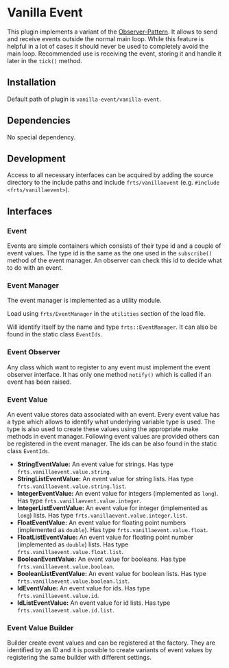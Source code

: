 # Vanilla Event

This plugin implements a variant of the [Observer-Pattern](https://en.wikipedia.org/wiki/Observer_pattern). It allows to send and receive events outside the normal main loop. While this feature is helpful in a lot of cases it should never be used to completely avoid the main loop. Recommended use is receiving the event, storing it and handle it later in the `tick()` method. 

## Installation

Default path of plugin is `vanilla-event/vanilla-event`.

## Dependencies

No special dependency.

## Development

Access to all necessary interfaces can be acquired by adding the source directory to the include paths and include `frts/vanillaevent` (e.g. `#include <frts/vanillaevent>`).

## Interfaces

### Event

Events are simple containers which consists of their type id and a couple of event values. The type id is the same as the one used in the `subscribe()` method of the event manager. An observer can check this id to decide what to do with an event. 

### Event Manager

The event manager is implemented as a utility module. 

Load using `frts/EventManager` in the `utilities` section of the load file. 

Will identify itself by the name and type `frts::EventManager`. It can also be found in the static class `EventIds`. 

### Event Observer

Any class which want to register to any event must implement the event observer interface. It has only one method  `notify()` which is called if an event has been raised. 

### Event Value

An event value stores data associated with an event. Every event value has a type which allows to identify what underlying variable type is used. The type is also used to create these values using the appropriate make methods in event manager. Following event values are provided others can be registered in the event manager. The ids can be also found in the static class `EventIds`.

- **StringEventValue:** An event value for strings. Has type `frts.vanillaevent.value.string`.
- **StringListEventValue:** An event value for string lists. Has type `frts.vanillaevent.value.string.list`.
- **IntegerEventValue:** An event value for integers (implemented as `long`). Has type `frts.vanillaevent.value.integer`.
- **IntegerListEventValue:** An event value for integer (implemented as `long`) lists. Has type `frts.vanillaevent.value.integer.list`.
- **FloatEventValue:** An event value for floating point numbers (implemented as `double`). Has type `frts.vanillaevent.value.float`.
- **FloatListEventValue:** An event value for floating point number (implemented as `double`) lists. Has type `frts.vanillaevent.value.float.list`.
- **BooleanEventValue:** An event value for booleans. Has type `frts.vanillaevent.value.boolean`.
- **BooleanListEventValue:** An event value for boolean lists. Has type `frts.vanillaevent.value.boolean.list`.
- **IdEventValue:** An event value for ids. Has type `frts.vanillaevent.value.id`.
- **IdListEventValue:** An event value for id lists. Has type `frts.vanillaevent.value.id.list`.

### Event Value Builder

Builder create event values and can be registered at the factory. They are identified by an ID and it is possible to create variants of event values by registering the same builder with different settings.